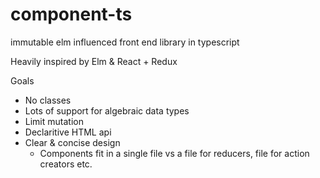 # component-ts
immutable elm influenced front end library in typescript

Heavily inspired by Elm & React + Redux

Goals
- No classes
- Lots of support for algebraic data types
- Limit mutation
- Declaritive HTML api
- Clear & concise design
  - Components fit in a single file vs a file for reducers, file for action creators etc.
